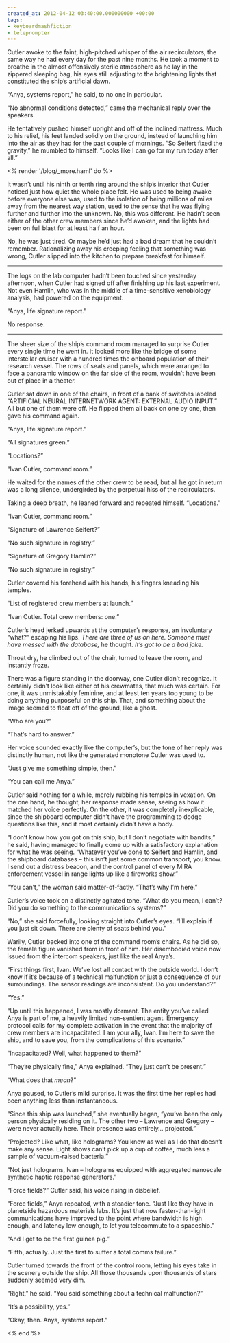 ```yaml
---
created_at: 2012-04-12 03:40:00.000000000 +00:00
tags:
- keyboardmashfiction
- teleprompter
---
```


Cutler awoke to the faint, high-pitched whisper of the air
recirculators, the same way he had every day for the past nine months.
He took a moment to breathe in the almost offensively sterile atmosphere
as he lay in the zippered sleeping bag, his eyes still adjusting to the
brightening lights that constituted the ship’s artificial dawn.

“Anya, systems report,” he said, to no one in particular.

“No abnormal conditions detected,” came the mechanical reply over the
speakers.

He tentatively pushed himself upright and off of the inclined mattress.
Much to his relief, his feet landed solidly on the ground, instead of
launching him into the air as they had for the past couple of mornings.
“So Seifert fixed the gravity,” he mumbled to himself. “Looks like I can
go for my run today after all.”

<% render '/blog/_more.haml' do %>

It wasn’t until his ninth or tenth ring around the ship’s interior that
Cutler noticed just how quiet the whole place felt. He was used to being
awake before everyone else was, used to the isolation of being millions
of miles away from the nearest way station, used to the sense that he
was flying further and further into the unknown. No, this was different.
He hadn’t seen either of the other crew members since he’d awoken, and
the lights had been on full blast for at least half an hour.

No, he was just tired. Or maybe he’d just had a bad dream that he
couldn’t remember. Rationalizing away his creeping feeling that
something was wrong, Cutler slipped into the kitchen to prepare
breakfast for himself.

------------------------------------------------------------------------

The logs on the lab computer hadn’t been touched since yesterday
afternoon, when Cutler had signed off after finishing up his last
experiment. Not even Hamlin, who was in the middle of a time-sensitive
xenobiology analysis, had powered on the equipment.

“Anya, life signature report.”

No response.

------------------------------------------------------------------------

The sheer size of the ship’s command room managed to surprise Cutler
every single time he went in. It looked more like the bridge of some
interstellar cruiser with a hundred times the onboard population of
their research vessel. The rows of seats and panels, which were arranged
to face a panoramic window on the far side of the room, wouldn’t have
been out of place in a theater.

Cutler sat down in one of the chairs, in front of a bank of switches
labeled “ARTIFICIAL NEURAL INTERNETWORK AGENT: EXTERNAL AUDIO INPUT.”
All but one of them were off. He flipped them all back on one by one,
then gave his command again.

“Anya, life signature report.”

“All signatures green.”

“Locations?”

“Ivan Cutler, command room.”

He waited for the names of the other crew to be read, but all he got in
return was a long silence, undergirded by the perpetual hiss of the
recirculators.

Taking a deep breath, he leaned forward and repeated himself.
“Locations.”

“Ivan Cutler, command room.”

“Signature of Lawrence Seifert?”

“No such signature in registry.”

“Signature of Gregory Hamlin?”

“No such signature in registry.”

Cutler covered his forehead with his hands, his fingers kneading his
temples.

“List of registered crew members at launch.”

“Ivan Cutler. Total crew members: one.”

Cutler’s head jerked upwards at the computer’s response, an involuntary
“what?” escaping his lips. *There are three of us on here. Someone must
have messed with the database,* he thought. *It’s got to be a bad joke.*

Throat dry, he climbed out of the chair, turned to leave the room, and
instantly froze.

There was a figure standing in the doorway, one Cutler didn’t recognize.
It certainly didn’t look like either of his crewmates, that much was
certain. For one, it was unmistakably feminine, and at least ten years
too young to be doing anything purposeful on this ship. That, and
something about the image seemed to float off of the ground, like a
ghost.

“Who are you?”

“That’s hard to answer.”

Her voice sounded exactly like the computer’s, but the tone of her reply
was distinctly human, not like the generated monotone Cutler was used
to.

“Just give me something simple, then.”

“You can call me Anya.”

Cutler said nothing for a while, merely rubbing his temples in vexation.
On the one hand, he thought, her response made sense, seeing as how it
matched her voice perfectly. On the other, it was completely
inexplicable, since the shipboard computer didn’t have the programming
to dodge questions like this, and it most certainly didn’t have a body.

“I don’t know how you got on this ship, but I don’t negotiate with
bandits,” he said, having managed to finally come up with a satisfactory
explanation for what he was seeing. “Whatever you’ve done to Seifert and
Hamlin, and the shipboard databases – this isn’t just some common
transport, you know. I send out a distress beacon, and the control panel
of every MIRA enforcement vessel in range lights up like a fireworks
show.”

“You can’t,” the woman said matter-of-factly. “That’s why I’m here.”

Cutler’s voice took on a distinctly agitated tone. “What do you mean, I
can’t? Did you do something to the communications systems?”

“No,” she said forcefully, looking straight into Cutler’s eyes. “I’ll
explain if you just sit down. There are plenty of seats behind you.”

Warily, Cutler backed into one of the command room’s chairs. As he did
so, the female figure vanished from in front of him. Her disembodied
voice now issued from the intercom speakers, just like the real Anya’s.

“First things first, Ivan. We’ve lost all contact with the outside
world. I don’t know if it’s because of a technical malfunction or just a
consequence of our surroundings. The sensor readings are inconsistent.
Do you understand?”

“Yes.”

“Up until this happened, I was mostly dormant. The entity you’ve called
Anya is part of me, a heavily limited non-sentient agent. Emergency
protocol calls for my complete activation in the event that the majority
of crew members are incapacitated. I am your ally, Ivan. I’m here to
save the ship, and to save you, from the complications of this
scenario.”

“Incapacitated? Well, what happened to them?”

“They’re physically fine,” Anya explained. “They just can’t be present.”

“What does that *mean*?”

Anya paused, to Cutler’s mild surprise. It was the first time her
replies had been anything less than instantaneous.

“Since this ship was launched,” she eventually began, “you’ve been the
only person physically residing on it. The other two – Lawrence and
Gregory – were never actually here. Their presence was entirely…
projected.”

“Projected? Like what, like holograms? You know as well as I do that
doesn’t make any sense. Light shows can’t pick up a cup of coffee, much
less a sample of vacuum-raised bacteria.”

“Not just holograms, Ivan – holograms equipped with aggregated nanoscale
synthetic haptic response generators.”

“Force fields?” Cutler said, his voice rising in disbelief.

“Force fields,” Anya repeated, with a steadier tone. “Just like they
have in planetside hazardous materials labs. It’s just that now
faster-than-light communications have improved to the point where
bandwidth is high enough, and latency low enough, to let you telecommute
to a spaceship.”

“And I get to be the first guinea pig.”

“Fifth, actually. Just the first to suffer a total comms failure.”

Cutler turned towards the front of the control room, letting his eyes
take in the scenery outside the ship. All those thousands upon thousands
of stars suddenly seemed very dim.

“Right,” he said. “You said something about a technical malfunction?”

“It’s a possibility, yes.”

“Okay, then. Anya, systems report.”

<% end %>
